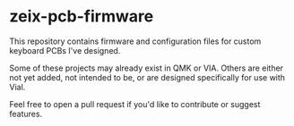 # zeix-pcb-firmware

This repository contains firmware and configuration files for custom keyboard PCBs I've designed.

Some of these projects may already exist in QMK or VIA. Others are either not yet added, not intended to be, or are designed specifically for use with Vial.

Feel free to open a pull request if you'd like to contribute or suggest features.

